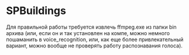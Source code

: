 # SPBuildings
Для правильной работы требуется извлечь ffmpeg.exe из папки bin архива (или, если он и так установлен на компе, можно немного пошаманить в voice_recognition, или, как еще более привлекательный вариант, можно вообще не проверять работу распознавания голоса).
